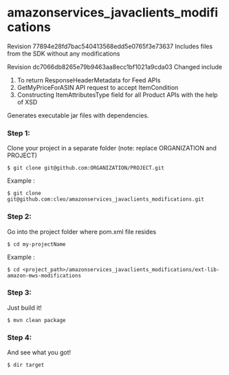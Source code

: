 # amazonservices_javaclients_modifications

Revision 77894e28fd7bac540413568edd5e0765f3e73637
Includes files from the SDK without any modifications


Revision dc7066db8265e79b9463aa8ecc1bf1021a9cda03
Changed include 
1. To return ResponseHeaderMetadata for Feed APIs 
2. GetMyPriceForASIN API request to accept ItemCondition 
3. Constructing ItemAttributesType field for all Product APIs with the help of XSD

Generates executable jar files with dependencies.

### Step 1: 
Clone your project in a separate folder
(note: replace ORGANIZATION and PROJECT)

```
$ git clone git@github.com:ORGANIZATION/PROJECT.git
```

Example :

```
$ git clone git@github.com:cleo/amazonservices_javaclients_modifications.git
```

### Step 2:
Go into the project folder where pom.xml file resides

```
$ cd my-projectName
```

Example : 

```
$ cd <project_path>/amazonservices_javaclients_modifications/ext-lib-amazon-mws-modifications
```

### Step 3:
Just build it!

```
$ mvn clean package
```

### Step 4:
And see what you got!

```
$ dir target 
```